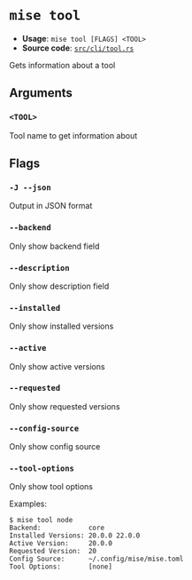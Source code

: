 # `mise tool`

- **Usage**: `mise tool [FLAGS] <TOOL>`
- **Source code**: [`src/cli/tool.rs`](https://github.com/jdx/mise/blob/main/src/cli/tool.rs)

Gets information about a tool

## Arguments

### `<TOOL>`

Tool name to get information about

## Flags

### `-J --json`

Output in JSON format

### `--backend`

Only show backend field

### `--description`

Only show description field

### `--installed`

Only show installed versions

### `--active`

Only show active versions

### `--requested`

Only show requested versions

### `--config-source`

Only show config source

### `--tool-options`

Only show tool options

Examples:

```
$ mise tool node
Backend:            core
Installed Versions: 20.0.0 22.0.0
Active Version:     20.0.0
Requested Version:  20
Config Source:      ~/.config/mise/mise.toml
Tool Options:       [none]
```
